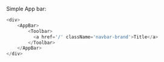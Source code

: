 Simple App bar:

```js
<div>
    <AppBar>
        <Toolbar>
          <a href='/' className='navbar-brand'>Title</a>
        </Toolbar>
    </AppBar>
</div>
```